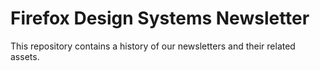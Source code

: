 # Firefox Design Systems Newsletter

This repository contains a history of our newsletters and their related assets.
